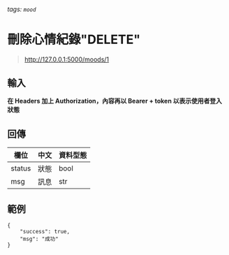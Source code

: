 ###### tags: `mood`


# 刪除心情紀錄"DELETE"

> http://127.0.0.1:5000/moods/1

## 輸入

**在 Headers 加上 Authorization，內容再以 Bearer + token 以表示使用者登入狀態**


## 回傳
| 欄位   | 中文 | 資料型態 |
| ------ | ---- | -------- |
| status | 狀態 | bool     |
| msg    | 訊息 | str      |



## 範例


```json=
{    
    "success": true,
    "msg": "成功"
}
```
